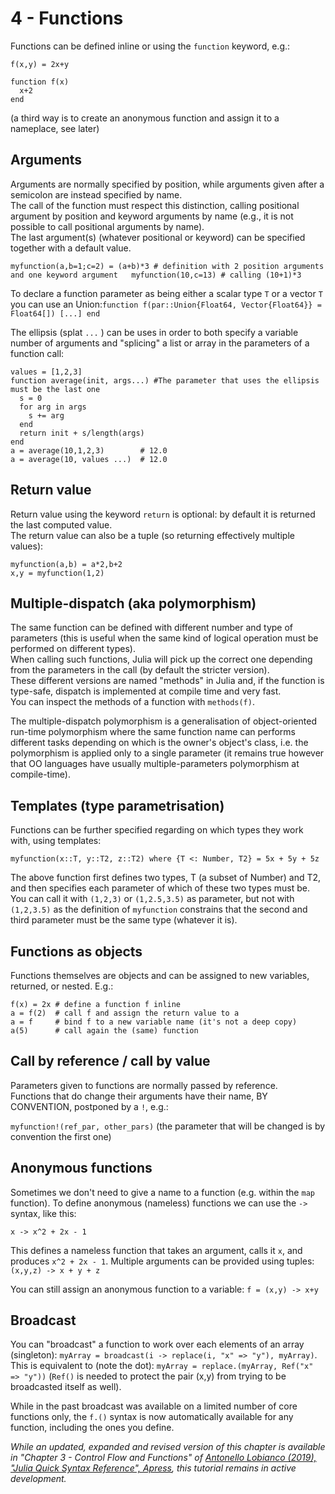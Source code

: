 # 4 - Functions

Functions can be defined inline or using the `function` keyword, e.g.:

`f(x,y) = 2x+y`

```text
function f(x)
  x+2
end
```

\(a third way is to create an anonymous function and assign it to a nameplace, see later\)

## Arguments

Arguments are normally specified by position, while arguments given after a semicolon are instead specified by name.  
The call of the function must respect this distinction, calling positional argument by position and keyword arguments by name \(e.g., it is not possible to call positional arguments by name\).  
The last argument\(s\) \(whatever positional or keyword\) can be specified together with a default value.

`myfunction(a,b=1;c=2) = (a+b)*3 # definition with 2 position arguments and one keyword argument  
myfunction(10,c=13) # calling (10+1)*3` 

To declare a function parameter as being either a scalar type `T` or a vector `T` you can use an Union:`function f(par::Union{Float64, Vector{Float64}} = Float64[]) [...] end`

The ellipsis \(splat `...` \) can be uses in order to both specify a variable number of arguments and "splicing" a list or array in the parameters of a function call:

```text
values = [1,2,3]
function average(init, args...) #The parameter that uses the ellipsis must be the last one
  s = 0
  for arg in args 
    s += arg 
  end
  return init + s/length(args)
end
a = average(10,1,2,3)        # 12.0
a = average(10, values ...)  # 12.0
```

## Return value

Return value using the keyword `return` is optional: by default it is returned the last computed value.  
The return value can also be a tuple \(so returning effectively multiple values\):

```text
myfunction(a,b) = a*2,b+2
x,y = myfunction(1,2)
```

## Multiple-dispatch \(aka polymorphism\)

The same function can be defined with different number and type of parameters \(this is useful when the same kind of logical operation must be performed on different types\).  
When calling such functions, Julia will pick up the correct one depending from the parameters in the call \(by default the stricter version\).  
These different versions are named "methods" in Julia and, if the function is type-safe, dispatch is implemented at compile time and very fast.  
You can inspect the methods of a function with `methods(f)`.

The multiple-dispatch polymorphism is a generalisation of object-oriented run-time polymorphism where the same function name can performs different tasks depending on which is the owner's object's class, i.e. the polymorphism is applied only to a single parameter \(it remains true however that OO languages have usually multiple-parameters polymorphism at compile-time\).

## Templates \(type parametrisation\)

Functions can be further specified regarding on which types they work with, using templates:

`myfunction(x::T, y::T2, z::T2) where {T <: Number, T2} = 5x + 5y + 5z`

The above function first defines two types, T \(a subset of Number\) and T2, and then specifies each parameter of which of these two types must be.  
You can call it  with `(1,2,3)` or `(1,2.5,3.5)` as parameter, but not with `(1,2,3.5)` as the definition of `myfunction` constrains that the second and third parameter must be the same type \(whatever it is\).

## Functions as objects

Functions themselves are objects and can be assigned to new variables, returned, or nested. E.g.:

```text
f(x) = 2x # define a function f inline
a = f(2)  # call f and assign the return value to a
a = f     # bind f to a new variable name (it's not a deep copy)
a(5)      # call again the (same) function
```

## Call by reference / call by value

Parameters given to functions are normally passed by reference.  
Functions that do change their arguments have their name, BY CONVENTION, postponed by a `!`, e.g.:

`myfunction!(ref_par, other_pars)` \(the parameter that will be changed is by convention the first one\)

## Anonymous functions

Sometimes we don't need to give a name to a function \(e.g. within the `map` function\). To define anonymous \(nameless\) functions we can use the `->` syntax, like this:

```text
x -> x^2 + 2x - 1
```

This defines a nameless function that takes an argument, calls it `x`, and produces `x^2 + 2x - 1`. Multiple arguments can be provided using tuples: `(x,y,z) -> x + y + z`

You can still assign an anonymous function to a variable: `f = (x,y) -> x+y`

## Broadcast

You can "broadcast" a function to work over each elements of an array \(singleton\): `myArray = broadcast(i -> replace(i, "x" => "y"), myArray)`. This is equivalent to \(note the dot\): `myArray = replace.(myArray, Ref("x" => "y"))` \(`Ref()` is needed to protect the pair \(x,y\) from trying to be broadcasted itself as well\).

While in the past broadcast was available on a limited number of core functions only, the `f.()` syntax is now  automatically available for any function, including the ones you define.

_While an updated, expanded and revised version of this chapter is available in "Chapter 3 - Control Flow and Functions" of [Antonello Lobianco (2019), "Julia Quick Syntax Reference", Apress](https://julia-book.com), this tutorial remains in active development._
